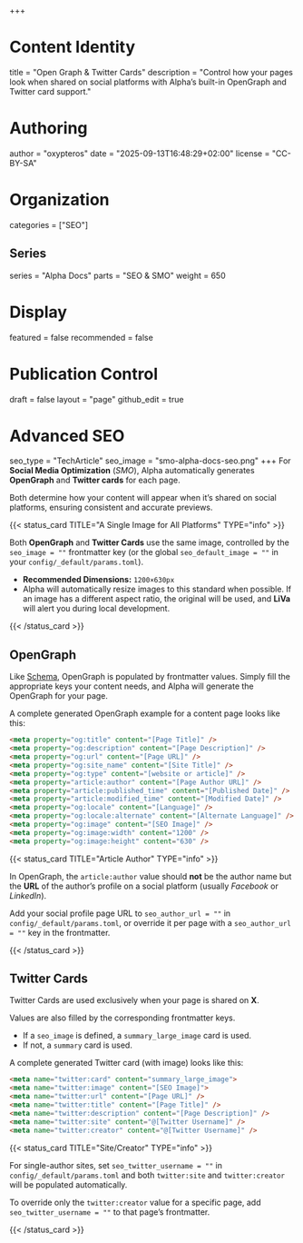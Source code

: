 +++
# Content Identity
title = "Open Graph & Twitter Cards"
description = "Control how your pages look when shared on social platforms with Alpha’s built-in OpenGraph and Twitter card support."

# Authoring
author = "oxypteros"
date = "2025-09-13T16:48:29+02:00"
license = "CC-BY-SA"

# Organization
categories = ["SEO"]

## Series
series = "Alpha Docs"
parts = "SEO & SMO"
weight = 650

# Display
featured = false
recommended = false

# Publication Control
draft = false
layout = "page"
github_edit = true

# Advanced SEO
seo_type = "TechArticle"
seo_image = "smo-alpha-docs-seo.png"
+++
For **Social Media Optimization** (*SMO*), Alpha automatically generates **OpenGraph** and **Twitter cards** for each page.  

Both determine how your content will appear when it’s shared on social platforms, ensuring consistent and accurate previews.

{{< status_card TITLE="A Single Image for All Platforms" TYPE="info" >}}

Both **OpenGraph** and **Twitter Cards** use the same image, controlled by the `seo_image = ""` frontmatter key (or the global `seo_default_image = ""` in your `config/_default/params.toml`).

- **Recommended Dimensions:** `1200×630px`
- Alpha will automatically resize images to this standard when possible. If an image has a different aspect ratio, the original will be used, and **LiVa** will alert you during local development.

{{< /status_card >}}

## OpenGraph
Like [Schema](/docs/seo/schema/), OpenGraph is populated by frontmatter values. Simply fill the appropriate keys your content needs, and Alpha will generate the OpenGraph for your page.  

A complete generated OpenGraph example for a content page looks like this:

```html
<meta property="og:title" content="[Page Title]" />
<meta property="og:description" content="[Page Description]" />
<meta property="og:url" content="[Page URL]" />
<meta property="og:site_name" content="[Site Title]" />
<meta property="og:type" content="[website or article]" />
<meta property="article:author" content="[Page Author URL]" />
<meta property="article:published_time" content="[Published Date]" />
<meta property="article:modified_time" content="[Modified Date]" />
<meta property="og:locale" content="[Language]" />
<meta property="og:locale:alternate" content="[Alternate Language]" />
<meta property="og:image" content="[SEO Image]" />
<meta property="og:image:width" content="1200" />
<meta property="og:image:height" content="630" />
```
{{< status_card TITLE="Article Author" TYPE="info" >}}

In OpenGraph, the `article:author` value should **not** be the author name but the **URL** of the author’s profile on a social platform (usually *Facebook* or *LinkedIn*).

Add your social profile page URL to `seo_author_url = ""` in `config/_default/params.toml`, or override it per page with a `seo_author_url = ""` key in the frontmatter.

{{< /status_card >}}

## Twitter Cards
Twitter Cards are used exclusively when your page is shared on **X**.

Values are also filled by the corresponding frontmatter keys.

- If a `seo_image` is defined, a `summary_large_image` card is used.
- If not, a `summary` card is used.

A complete generated Twitter card (with image) looks like this:


```html
<meta name="twitter:card" content="summary_large_image">
<meta name="twitter:image" content="[SEO Image]">
<meta name="twitter:url" content="[Page URL]" />
<meta name="twitter:title" content="[Page Title]" />
<meta name="twitter:description" content="[Page Description]" />
<meta name="twitter:site" content="@[Twitter Username]" />
<meta name="twitter:creator" content="@[Twitter Username]" />
```
{{< status_card TITLE="Site/Creator" TYPE="info" >}}

For single-author sites, set `seo_twitter_username = ""` in `config/_default/params.toml` and both `twitter:site` and  `twitter:creator` will be populated automatically. 

To override only the `twitter:creator` value for a specific page, add `seo_twitter_username = ""` to that page’s frontmatter.

{{< /status_card >}}